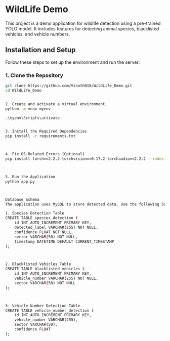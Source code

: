 # WildLife Demo

This project is a demo application for wildlife detection using a pre-trained YOLO model. It includes features for detecting animal species, blacklisted vehicles, and vehicle numbers.

## Installation and Setup

Follow these steps to set up the environment and run the server:

### 1. Clone the Repository
```bash
git clone https://github.com/Vinoth018/WildLife_Demo.git
cd WildLife_Demo


2. Create and activate a virtual environment.
python -m venv myenv

.\myenv\Scripts\activate


3. Install the Required Dependencies
pip install -r requirements.txt



4. Fix OS-Related Errors (Optional)
pip install torch==2.2.2 torchvision==0.17.2 torchaudio==2.2.2 --index-url https://download.pytorch.org/whl/cpu



5. Run the Application
python app.py



Database Schema
The application uses MySQL to store detected data. Use the following SQL commands to create the necessary tables:

1. Species Detection Table
CREATE TABLE species_detection (
    id INT AUTO_INCREMENT PRIMARY KEY,
    detected_label VARCHAR(255) NOT NULL,
    confidence FLOAT NOT NULL,
    sector VARCHAR(50) NOT NULL,
    timestamp DATETIME DEFAULT CURRENT_TIMESTAMP
);



2. Blacklisted Vehicles Table
CREATE TABLE blacklisted_vehicles (
    id INT AUTO_INCREMENT PRIMARY KEY,
    vehicle_number VARCHAR(255) NOT NULL,
    sector VARCHAR(50) NOT NULL
);



3. Vehicle Number Detection Table
CREATE TABLE vehicle_number_detection (
    id INT AUTO_INCREMENT PRIMARY KEY,
    vehicle_number VARCHAR(255),
    sector VARCHAR(50),
    confidence FLOAT
);
